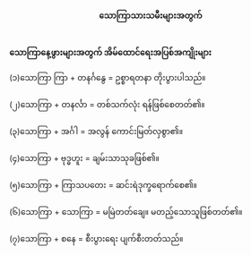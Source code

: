 <h4 style="text-align:center">သောကြာသားသမီးများအတွက်</h4>
<br>
<strong>သောကြာနေ့ဖွားများအတွက် အိမ်ထောင်ရေးအပြစ်အကျိုးများ</strong>
<br>

(၁)သောကြာ ကြာ + တနင်္ဂနွေ = ဥစ္စာရတနာ တိုးပွားပါသည်။
<br><br>
(၂)သောကြာ + တနင်္လာ = တစ်သက်လုံး ရန်ဖြစ်စေတတ်၏။
<br><br>
(၃)သောကြာ + အင်္ဂါ = အလွန် ကောင်းမြတ်လှစွာ၏။
<br><br>
(၄)သောကြာ + ဗုဒ္ဓဟူး = ချမ်းသာသုခဖြစ်၏။
<br><br>
(၅)သောကြာ + ကြာသပတေး = ဆင်းရဲဒုက္ခရောက်စေ၏။
<br><br>
(၆)သောကြာ + သောကြာ = မမြဲတတ်ချေ။ မတည့်သောသူဖြစ်တတ်၏။
<br><br>
(၇)သောကြာ + စနေ = စီးပွားရေး ပျက်စီးတတ်သည်။